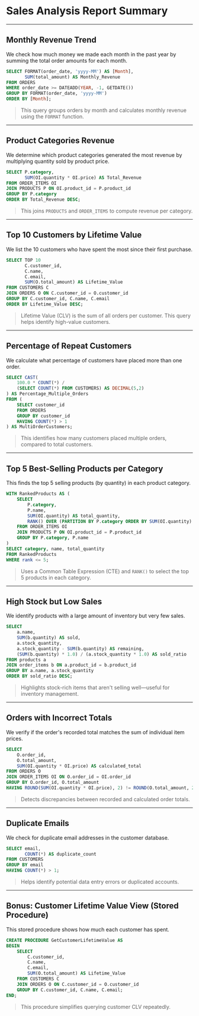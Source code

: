 # Sales Analysis Report Summary

---

##  Monthly Revenue Trend

We check how much money we made each month in the past year by summing the total order amounts for each month.

```sql
SELECT FORMAT(order_date, 'yyyy-MM') AS [Month],  
       SUM(total_amount) AS Monthly_Revenue
FROM ORDERS
WHERE order_date >= DATEADD(YEAR, -1, GETDATE())
GROUP BY FORMAT(order_date, 'yyyy-MM')
ORDER BY [Month];
```

> This query groups orders by month and calculates monthly revenue using the `FORMAT` function.

---

##  Product Categories Revenue

We determine which product categories generated the most revenue by multiplying quantity sold by product price.

```sql
SELECT P.category, 
       SUM(OI.quantity * OI.price) AS Total_Revenue
FROM ORDER_ITEMS OI
JOIN PRODUCTS P ON OI.product_id = P.product_id
GROUP BY P.category
ORDER BY Total_Revenue DESC;
```

> This joins `PRODUCTS` and `ORDER_ITEMS` to compute revenue per category.

---

##  Top 10 Customers by Lifetime Value

We list the 10 customers who have spent the most since their first purchase.

```sql
SELECT TOP 10 
       C.customer_id, 
       C.name, 
       C.email, 
       SUM(O.total_amount) AS Lifetime_Value
FROM CUSTOMERS C
JOIN ORDERS O ON C.customer_id = O.customer_id
GROUP BY C.customer_id, C.name, C.email
ORDER BY Lifetime_Value DESC;
```

> Lifetime Value (CLV) is the sum of all orders per customer. This query helps identify high-value customers.

---

##  Percentage of Repeat Customers

We calculate what percentage of customers have placed more than one order.

```sql
SELECT CAST(
    100.0 * COUNT(*) / 
    (SELECT COUNT(*) FROM CUSTOMERS) AS DECIMAL(5,2)
) AS Percentage_Multiple_Orders
FROM (
    SELECT customer_id 
    FROM ORDERS 
    GROUP BY customer_id 
    HAVING COUNT(*) > 1
) AS MultiOrderCustomers;
```

> This identifies how many customers placed multiple orders, compared to total customers.

---

##  Top 5 Best-Selling Products per Category

This finds the top 5 selling products (by quantity) in each product category.

```sql
WITH RankedProducts AS (
    SELECT 
        P.category, 
        P.name, 
        SUM(OI.quantity) AS total_quantity, 
        RANK() OVER (PARTITION BY P.category ORDER BY SUM(OI.quantity) DESC) AS rank
    FROM ORDER_ITEMS OI
    JOIN PRODUCTS P ON OI.product_id = P.product_id
    GROUP BY P.category, P.name
)
SELECT category, name, total_quantity
FROM RankedProducts
WHERE rank <= 5;
```

> Uses a Common Table Expression (CTE) and `RANK()` to select the top 5 products in each category.

---

##  High Stock but Low Sales

We identify products with a large amount of inventory but very few sales.

```sql
SELECT 
    a.name, 
    SUM(b.quantity) AS sold, 
    a.stock_quantity, 
    a.stock_quantity - SUM(b.quantity) AS remaining,
    (SUM(b.quantity) * 1.0) / (a.stock_quantity * 1.0) AS sold_ratio
FROM products a
JOIN order_items b ON a.product_id = b.product_id
GROUP BY a.name, a.stock_quantity
ORDER BY sold_ratio DESC;
```

> Highlights stock-rich items that aren't selling well—useful for inventory management.

---

##  Orders with Incorrect Totals

We verify if the order's recorded total matches the sum of individual item prices.

```sql
SELECT 
    O.order_id, 
    O.total_amount, 
    SUM(OI.quantity * OI.price) AS calculated_total
FROM ORDERS O
JOIN ORDER_ITEMS OI ON O.order_id = OI.order_id
GROUP BY O.order_id, O.total_amount
HAVING ROUND(SUM(OI.quantity * OI.price), 2) != ROUND(O.total_amount, 2);
```

> Detects discrepancies between recorded and calculated order totals.

---

##  Duplicate Emails

We check for duplicate email addresses in the customer database.

```sql
SELECT email, 
       COUNT(*) AS duplicate_count
FROM CUSTOMERS
GROUP BY email
HAVING COUNT(*) > 1;
```

> Helps identify potential data entry errors or duplicated accounts.

---

##  Bonus: Customer Lifetime Value View (Stored Procedure)

This stored procedure shows how much each customer has spent.

```sql
CREATE PROCEDURE GetCustomerLifetimeValue AS
BEGIN
    SELECT 
        C.customer_id, 
        C.name, 
        C.email, 
        SUM(O.total_amount) AS Lifetime_Value
    FROM CUSTOMERS C
    JOIN ORDERS O ON C.customer_id = O.customer_id
    GROUP BY C.customer_id, C.name, C.email;
END;
```

> This procedure simplifies querying customer CLV repeatedly.



